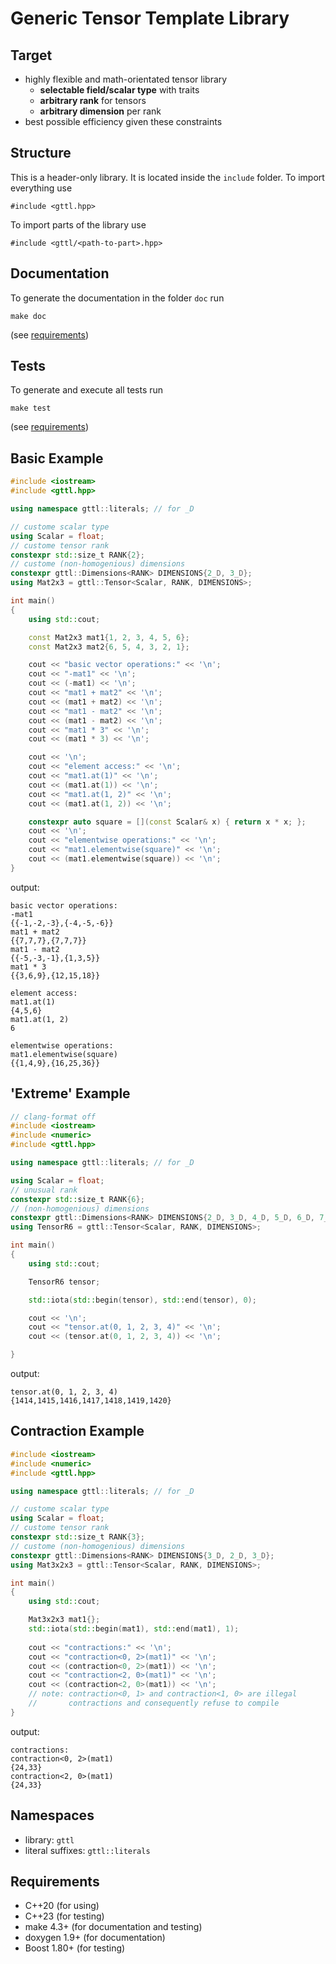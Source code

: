 # Generic Tensor Template Library

## Target
- highly flexible and math-orientated tensor library
  - **selectable field/scalar type** with traits
  - **arbitrary rank** for tensors
  - **arbitrary dimension** per rank
- best possible efficiency given these constraints

## Structure
This is a header-only library. It is located inside the `include` folder.
To import everything use
```
#include <gttl.hpp>
```
To import parts of the library use
```
#include <gttl/<path-to-part>.hpp>
```

## Documentation
To generate the documentation in the folder `doc` run
```
make doc
```
(see [requirements])

## Tests
To generate and execute all tests run
```
make test
```
(see [requirements])

## Basic Example
```cpp
#include <iostream>
#include <gttl.hpp>

using namespace gttl::literals; // for _D

// custome scalar type
using Scalar = float; 
// custome tensor rank
constexpr std::size_t RANK{2};
// custome (non-homogenious) dimensions
constexpr gttl::Dimensions<RANK> DIMENSIONS{2_D, 3_D};
using Mat2x3 = gttl::Tensor<Scalar, RANK, DIMENSIONS>;

int main()
{
    using std::cout;

    const Mat2x3 mat1{1, 2, 3, 4, 5, 6};
    const Mat2x3 mat2{6, 5, 4, 3, 2, 1};

    cout << "basic vector operations:" << '\n';
    cout << "-mat1" << '\n';
    cout << (-mat1) << '\n';
    cout << "mat1 + mat2" << '\n';
    cout << (mat1 + mat2) << '\n';
    cout << "mat1 - mat2" << '\n';
    cout << (mat1 - mat2) << '\n';
    cout << "mat1 * 3" << '\n';
    cout << (mat1 * 3) << '\n';

    cout << '\n';
    cout << "element access:" << '\n';
    cout << "mat1.at(1)" << '\n';
    cout << (mat1.at(1)) << '\n';
    cout << "mat1.at(1, 2)" << '\n';
    cout << (mat1.at(1, 2)) << '\n';

    constexpr auto square = [](const Scalar& x) { return x * x; };
    cout << '\n';
    cout << "elementwise operations:" << '\n';
    cout << "mat1.elementwise(square)" << '\n';
    cout << (mat1.elementwise(square)) << '\n';
}
```
output:
```
basic vector operations:
-mat1
{{-1,-2,-3},{-4,-5,-6}}
mat1 + mat2
{{7,7,7},{7,7,7}}
mat1 - mat2
{{-5,-3,-1},{1,3,5}}
mat1 * 3
{{3,6,9},{12,15,18}}

element access:
mat1.at(1)
{4,5,6}
mat1.at(1, 2)
6

elementwise operations:
mat1.elementwise(square)
{{1,4,9},{16,25,36}}
```

## 'Extreme' Example
```cpp
// clang-format off
#include <iostream>
#include <numeric>
#include <gttl.hpp>

using namespace gttl::literals; // for _D

using Scalar = float;
// unusual rank
constexpr std::size_t RANK{6};
// (non-homogenious) dimensions
constexpr gttl::Dimensions<RANK> DIMENSIONS{2_D, 3_D, 4_D, 5_D, 6_D, 7_D};
using TensorR6 = gttl::Tensor<Scalar, RANK, DIMENSIONS>;

int main()
{
    using std::cout;

    TensorR6 tensor;

    std::iota(std::begin(tensor), std::end(tensor), 0);

    cout << '\n';
    cout << "tensor.at(0, 1, 2, 3, 4)" << '\n';
    cout << (tensor.at(0, 1, 2, 3, 4)) << '\n';

}
```
output:
```
tensor.at(0, 1, 2, 3, 4)
{1414,1415,1416,1417,1418,1419,1420}
```

## Contraction Example
```cpp
#include <iostream>
#include <numeric>
#include <gttl.hpp>

using namespace gttl::literals; // for _D

// custome scalar type
using Scalar = float; 
// custome tensor rank
constexpr std::size_t RANK{3};
// custome (non-homogenious) dimensions
constexpr gttl::Dimensions<RANK> DIMENSIONS{3_D, 2_D, 3_D};
using Mat3x2x3 = gttl::Tensor<Scalar, RANK, DIMENSIONS>;

int main()
{
    using std::cout;

    Mat3x2x3 mat1{};
    std::iota(std::begin(mat1), std::end(mat1), 1);
    
    cout << "contractions:" << '\n';
    cout << "contraction<0, 2>(mat1)" << '\n';
    cout << (contraction<0, 2>(mat1)) << '\n';
    cout << "contraction<2, 0>(mat1)" << '\n';
    cout << (contraction<2, 0>(mat1)) << '\n';
    // note: contraction<0, 1> and contraction<1, 0> are illegal
    //       contractions and consequently refuse to compile
}
```
output:
```
contractions:
contraction<0, 2>(mat1)
{24,33}
contraction<2, 0>(mat1)
{24,33}
```

## Namespaces
- library: `gttl`
- literal suffixes: `gttl::literals`

## Requirements
- C++20 (for using)
- C++23 (for testing)
- make 4.3+ (for documentation and testing)
- doxygen 1.9+ (for documentation)
- Boost 1.80+ (for testing)

[requirements]: #requirements
